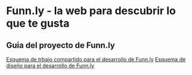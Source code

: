 # Funn.ly - la web para descubrir lo que te gusta

## Guia del proyecto de Funn.ly
[Esquema de trbajo compartido para el desarrollo de Funn.ly](https://github.com/bryandelgado99/Proyecto-Entertaiment-App/blob/7481770e57b423faf4bb7773679f42848b8a07fb/Workflow.md)
[Esquema de diseño para el desarrollo de Funn.ly](https://github.com/bryandelgado99/Proyecto-Entertaiment-App/blob/7481770e57b423faf4bb7773679f42848b8a07fb/Design.md)
